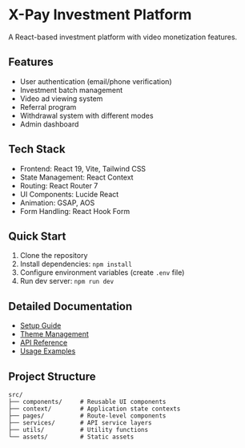 # X-Pay Investment Platform

A React-based investment platform with video monetization features.

## Features

- User authentication (email/phone verification)
- Investment batch management
- Video ad viewing system
- Referral program 
- Withdrawal system with different modes
- Admin dashboard

## Tech Stack

- Frontend: React 19, Vite, Tailwind CSS
- State Management: React Context
- Routing: React Router 7
- UI Components: Lucide React
- Animation: GSAP, AOS
- Form Handling: React Hook Form

## Quick Start

1. Clone the repository
2. Install dependencies: `npm install`
3. Configure environment variables (create `.env` file)
4. Run dev server: `npm run dev`

## Detailed Documentation

- [Setup Guide](docs/SETUP.md)
- [Theme Management](docs/THEMES.md) 
- [API Reference](docs/API.md)
- [Usage Examples](docs/USAGE.md)

## Project Structure

```
src/
├── components/     # Reusable UI components
├── context/        # Application state contexts
├── pages/          # Route-level components
├── services/       # API service layers
├── utils/          # Utility functions
└── assets/         # Static assets
